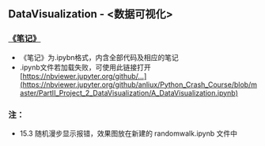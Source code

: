 ## DataVisualization - <数据可视化>

### [《笔记》](https://github.com/anliux/Python_Crash_Course/blob/master/PartII_Project_1_AlienInvasion/A_AlienInvasion.ipynb)
* 《笔记》为.ipybn格式，内含全部代码及相应的笔记
* .ipynb文件若加载失败，可使用此链接打开 [https://nbviewer.jupyter.org/github/...](https://nbviewer.jupyter.org/github/anliux/Python_Crash_Course/blob/master/PartII_Project_2_DataVisualization/A_DataVisualization.ipynb)

### 注：
* 15.3 随机漫步显示报错，效果图放在新建的 randomwalk.ipynb 文件中
